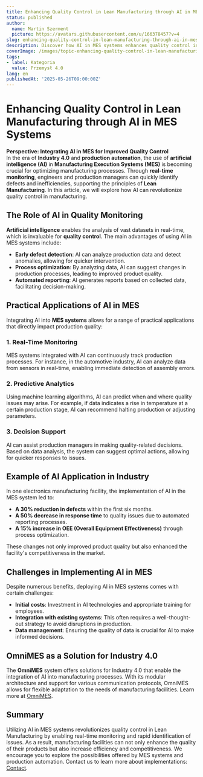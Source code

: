 ```yaml
---
title: Enhancing Quality Control in Lean Manufacturing through AI in MES Systems
status: published
author:
  name: Martin Szerment
  picture: https://avatars.githubusercontent.com/u/166378457?v=4
slug: enhancing-quality-control-in-lean-manufacturing-through-ai-in-mes-systems
description: Discover how AI in MES systems enhances quality control in Lean Manufacturing through real-time monitoring.
coverImage: /images/topic-enhancing-quality-control-in-lean-manufacturing-through-ai-driven-real-time-monitoring-in-mes-systems-this-topic-e.png
tags:
- label: Kategoria
  value: Przemysł 4.0
lang: en
publishedAt: '2025-05-26T09:00:00Z'
---
```

# Enhancing Quality Control in Lean Manufacturing through AI in MES Systems

**Perspective: Integrating AI in MES for Improved Quality Control**  
In the era of **Industry 4.0** and **production automation**, the use of **artificial intelligence (AI)** in **Manufacturing Execution Systems (MES)** is becoming crucial for optimizing manufacturing processes. Through **real-time monitoring**, engineers and production managers can quickly identify defects and inefficiencies, supporting the principles of **Lean Manufacturing**. In this article, we will explore how AI can revolutionize quality control in manufacturing.

## The Role of AI in Quality Monitoring

**Artificial intelligence** enables the analysis of vast datasets in real-time, which is invaluable for **quality control**. The main advantages of using AI in MES systems include:
- **Early defect detection**: AI can analyze production data and detect anomalies, allowing for quicker intervention.
- **Process optimization**: By analyzing data, AI can suggest changes in production processes, leading to improved product quality.
- **Automated reporting**: AI generates reports based on collected data, facilitating decision-making.

## Practical Applications of AI in MES

Integrating AI into **MES systems** allows for a range of practical applications that directly impact production quality:

### 1. Real-Time Monitoring

MES systems integrated with AI can continuously track production processes. For instance, in the automotive industry, AI can analyze data from sensors in real-time, enabling immediate detection of assembly errors.

### 2. Predictive Analytics

Using machine learning algorithms, AI can predict when and where quality issues may arise. For example, if data indicates a rise in temperature at a certain production stage, AI can recommend halting production or adjusting parameters.

### 3. Decision Support

AI can assist production managers in making quality-related decisions. Based on data analysis, the system can suggest optimal actions, allowing for quicker responses to issues.

## Example of AI Application in Industry

In one electronics manufacturing facility, the implementation of AI in the MES system led to:
- **A 30% reduction in defects** within the first six months.
- **A 50% decrease in response time** to quality issues due to automated reporting processes.
- **A 15% increase in OEE (Overall Equipment Effectiveness)** through process optimization.

These changes not only improved product quality but also enhanced the facility's competitiveness in the market.

## Challenges in Implementing AI in MES

Despite numerous benefits, deploying AI in MES systems comes with certain challenges:
- **Initial costs**: Investment in AI technologies and appropriate training for employees.
- **Integration with existing systems**: This often requires a well-thought-out strategy to avoid disruptions in production.
- **Data management**: Ensuring the quality of data is crucial for AI to make informed decisions.

## OmniMES as a Solution for Industry 4.0

The **OmniMES** system offers solutions for Industry 4.0 that enable the integration of AI into manufacturing processes. With its modular architecture and support for various communication protocols, OmniMES allows for flexible adaptation to the needs of manufacturing facilities. Learn more at [OmniMES](https://www.omnimes.com/en/project).

## Summary

Utilizing AI in MES systems revolutionizes quality control in Lean Manufacturing by enabling real-time monitoring and rapid identification of issues. As a result, manufacturing facilities can not only enhance the quality of their products but also increase efficiency and competitiveness. We encourage you to explore the possibilities offered by MES systems and production automation. Contact us to learn more about implementations: [Contact](https://www.omnimes.com/en/contact).
